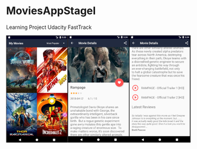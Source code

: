 # MoviesAppStageI
Learning Project Udacity FastTrack



<div align="left">
        <img width="500px" src="https://raw.githubusercontent.com/rgherta/MoviesAppStageI/master/thumb.png" alt="About screen" title="About screen"</img>
</div>
